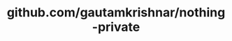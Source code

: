 ---
layout: post
title: github.com/gautamkrishnar/nothing-private
categories: link
tags: [انگلیسی, برنامه‌نویسی]
---